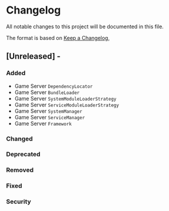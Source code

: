 # Changelog
All notable changes to this project will be documented in this file.

The format is based on [Keep a Changelog](https://keepachangelog.com/en/1.0.0/),

## [Unreleased] - <date>
### Added
- Game Server `DependencyLocator`
- Game Server `BundleLoader`
- Game Server `SystemModuleLoaderStrategy`
- Game Server `ServiceModuleLoaderStrategy`
- Game Server `SystemManager`
- Game Server `ServiceManager`
- Game Server `Framework`

### Changed
### Deprecated
### Removed
### Fixed
### Security
